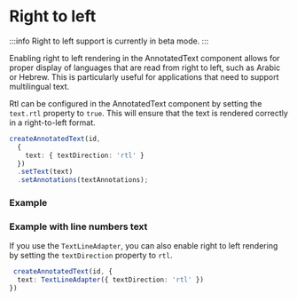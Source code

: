# Right to left

:::info
Right to left support is currently in beta mode.
:::

Enabling right to left rendering in the AnnotatedText component allows for proper display of languages that are read
from right to left, such as Arabic or Hebrew. This is particularly useful for applications that need to support
multilingual text.

Rtl can be configured in the AnnotatedText component by setting the `text.rtl` property to `true`. This will ensure that
the text is rendered correctly in a right-to-left format.

```typescript
createAnnotatedText(id,
  {
    text: { textDirection: 'rtl' }
  })
  .setText(text)
  .setAnnotations(textAnnotations);
```

### Example

<div id="plain-text-example"></div>

<script setup>
//
import { onMounted } from "vue";
import { createAnnotatedText, TextLineAdapter, clearAnnotatedTextCache} from "@ghentcdh/annotated_text";
import { plainText, greekText } from "@demo";
const id = `plain-text-example`;
const greek_id = `greek-text-example`;

onMounted(()=> {
    clearAnnotatedTextCache()
    createAnnotatedText(id,
        {  
            text: { textDirection: 'rtl' },
            annotation: {edit: true, create: true},
        })
    .setText(plainText.text)
    .setAnnotations(plainText.annotations);

    createAnnotatedText(greek_id,
        {  
            text: TextLineAdapter({ textDirection: 'rtl' }),
            annotation: {edit: true, create: true},
        })
    .setText(greekText.text)
    .setAnnotations(greekText.annotations);
});

</script>

### Example with line numbers text

If you use the `TextLineAdapter`, you can also enable right to left rendering by setting the `textDirection` property to
`rtl`.

```typescript
 createAnnotatedText(id, {
  text: TextLineAdapter({ textDirection: 'rtl' })
})
```

<div id="greek-text-example"></div>
